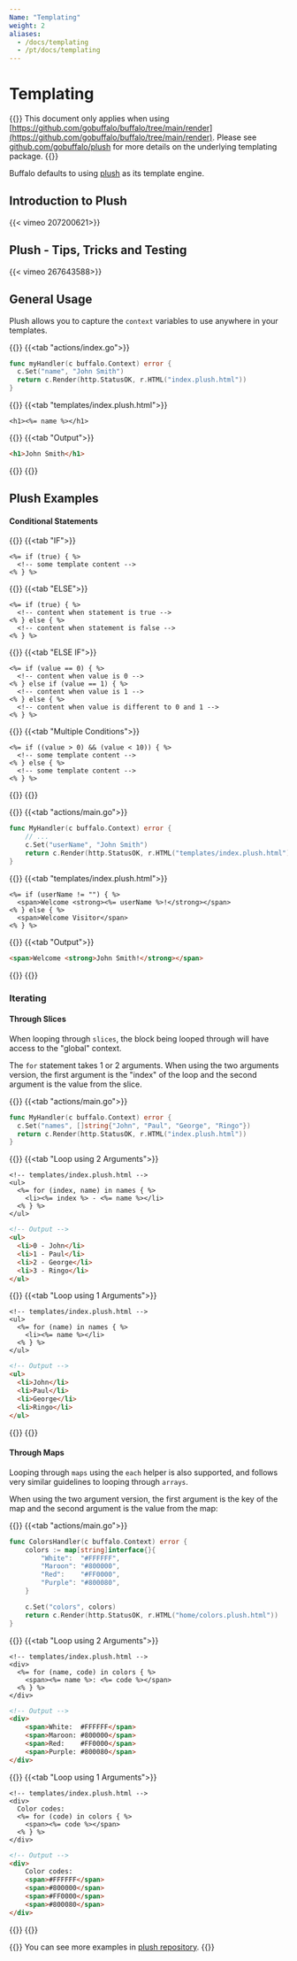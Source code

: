 ```yaml
---
Name: "Templating"
weight: 2
aliases:
  - /docs/templating
  - /pt/docs/templating
---
```


# Templating

{{<note>}}
This document only applies when using [https://github.com/gobuffalo/buffalo/tree/main/render](https://github.com/gobuffalo/buffalo/tree/main/render).
Please see [github.com/gobuffalo/plush](https://github.com/gobuffalo/plush) for more details on the underlying templating package.
{{</note>}}


Buffalo defaults to using [plush](https://github.com/gobuffalo/plush) as its template engine.

## Introduction to Plush
{{< vimeo 207200621>}}

## Plush - Tips, Tricks and Testing

{{< vimeo 267643588>}}

## General Usage

Plush allows you to capture the `context` variables to use anywhere in your templates.

{{<codetabs>}}
{{<tab "actions/index.go">}}
```go
func myHandler(c buffalo.Context) error {
  c.Set("name", "John Smith")
  return c.Render(http.StatusOK, r.HTML("index.plush.html"))
}
```
{{</tab>}}
{{<tab "templates/index.plush.html">}}
```erb
<h1><%= name %></h1>
```
{{</tab>}}
{{<tab "Output">}}
```html
<h1>John Smith</h1>
```
{{</tab>}}
{{</codetabs>}}

## Plush Examples

#### Conditional Statements

{{<codetabs>}}
{{<tab "IF">}}
```erb
<%= if (true) { %>
  <!-- some template content -->
<% } %>
```
{{</tab>}}
{{<tab "ELSE">}}
```erb
<%= if (true) { %>
  <!-- content when statement is true -->
<% } else { %>
  <!-- content when statement is false -->
<% } %>
```
{{</tab>}}
{{<tab "ELSE IF">}}
```erb
<%= if (value == 0) { %>
  <!-- content when value is 0 -->
<% } else if (value == 1) { %>
  <!-- content when value is 1 -->
<% } else { %>
  <!-- content when value is different to 0 and 1 -->
<% } %>
```
{{</tab>}}
{{<tab "Multiple Conditions">}}
```erb
<%= if ((value > 0) && (value < 10)) { %>
  <!-- some template content -->
<% } else { %>
  <!-- some template content -->
<% } %>
```
{{</tab>}}
{{</codetabs>}}

{{<codetabs>}}
{{<tab "actions/main.go">}}
```go
func MyHandler(c buffalo.Context) error {
	// ...
	c.Set("userName", "John Smith")
	return c.Render(http.StatusOK, r.HTML("templates/index.plush.html"))
}
```
{{</tab>}}
{{<tab "templates/index.plush.html">}}
```erb
<%= if (userName != "") { %>
  <span>Welcome <strong><%= userName %>!</strong></span>
<% } else { %>
  <span>Welcome Visitor</span>
<% } %>
```
{{</tab>}}
{{<tab "Output">}}
```html
<span>Welcome <strong>John Smith!</strong></span>
```
{{</tab>}}
{{</codetabs>}}

### Iterating

#### Through Slices

When looping through `slices`, the block being looped through will have access to the "global" context.

The `for` statement takes 1 or 2 arguments. When using the two arguments version, the first argument is the "index" of the loop and the second argument is the value from the slice.

{{<codetabs>}}
{{<tab "actions/main.go">}}
```go
func MyHandler(c buffalo.Context) error {
  c.Set("names", []string{"John", "Paul", "George", "Ringo"})
  return c.Render(http.StatusOK, r.HTML("index.plush.html"))
}
```
{{</tab>}}
{{<tab "Loop using 2 Arguments">}}
```erb
<!-- templates/index.plush.html -->
<ul>
  <%= for (index, name) in names { %>
    <li><%= index %> - <%= name %></li>
  <% } %>
</ul>
```

```html
<!-- Output -->
<ul>
  <li>0 - John</li>
  <li>1 - Paul</li>
  <li>2 - George</li>
  <li>3 - Ringo</li>
</ul>
```
{{</tab>}}
{{<tab "Loop using 1 Arguments">}}
```erb
<!-- templates/index.plush.html -->
<ul>
  <%= for (name) in names { %>
    <li><%= name %></li>
  <% } %>
</ul>
```

```html
<!-- Output -->
<ul>
  <li>John</li>
  <li>Paul</li>
  <li>George</li>
  <li>Ringo</li>
</ul>
```
{{</tab>}}
{{</codetabs>}}

#### Through Maps

Looping through `maps` using the `each` helper is also supported, and follows very similar guidelines to looping through `arrays`.

When using the two argument version, the first argument is the key of the map and the second argument is the value from the map:

{{<codetabs>}}
{{<tab "actions/main.go">}}
```go
func ColorsHandler(c buffalo.Context) error {
	colors := map[string]interface{}{
		"White":  "#FFFFFF",
		"Maroon": "#800000",
		"Red":    "#FF0000",
		"Purple": "#800080",
	}

	c.Set("colors", colors)
	return c.Render(http.StatusOK, r.HTML("home/colors.plush.html"))
}
```
{{</tab>}}
{{<tab "Loop using 2 Arguments">}}
```erb
<!-- templates/index.plush.html -->
<div>
  <%= for (name, code) in colors { %>
    <span><%= name %>: <%= code %></span>
  <% } %>
</div>
```
```html
<!-- Output -->
<div>
    <span>White:  #FFFFFF</span>
    <span>Maroon: #800000</span>
    <span>Red:    #FF0000</span>
    <span>Purple: #800080</span>
</div>
```
{{</tab>}}
{{<tab "Loop using 1 Arguments">}}
```erb
<!-- templates/index.plush.html -->
<div>
  Color codes:
  <%= for (code) in colors { %>
    <span><%= code %></span>
  <% } %>
</div>
```
```html
<!-- Output -->
<div>
    Color codes:
    <span>#FFFFFF</span>
    <span>#800000</span>
    <span>#FF0000</span>
    <span>#800080</span>
</div>
```
{{</tab>}}
{{</codetabs>}}

{{<note>}}
You can see more examples in [plush repository](https://github.com/gobuffalo/plush).
{{</note>}}